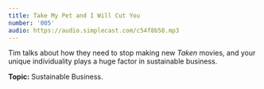 ```yaml
---
title: Take My Pet and I Will Cut You
number: '005'
audio: https://audio.simplecast.com/c54f8b58.mp3
---
```


Tim talks about how they need to stop making new *Taken* movies, and your unique individuality plays a huge factor in sustainable business.

**Topic:** Sustainable Business.
